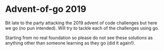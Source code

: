 # Advent-of-go 2019

Bit late to the party attacking the 2019 advent of code challenges but here we go (no pun intended). Will try to tackle each of the challenges using go.

Starting from no real foundation so please do not see these solutions as anything other than someone learning as they go (did it again!).
